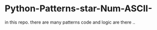 # Python-Patterns-star-Num-ASCII-
in this repo. there are many patterns code and logic are there ..

